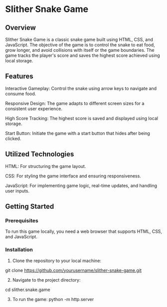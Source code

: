 # **Slither Snake Game**

## Overview
Slither Snake Game is a classic snake game built using HTML, CSS, and JavaScript. The objective of the game is to control the snake to eat food, grow longer, and avoid collisions with itself or the game boundaries. The game tracks the player's score and saves the highest score achieved using local storage.

## Features
Interactive Gameplay: Control the snake using arrow keys to navigate and consume food.

Responsive Design: The game adapts to different screen sizes for a consistent user experience.

High Score Tracking: The highest score is saved and displayed using local storage.

Start Button: Initiate the game with a start button that hides after being clicked.

## Utilized Technologies
HTML: For structuring the game layout.

CSS: For styling the game interface and ensuring responsiveness.

JavaScript: For implementing game logic, real-time updates, and handling user inputs.

## Getting Started
### Prerequisites
To run this game locally, you need a web browser that supports HTML, CSS, and JavaScript.

### Installation
1. Clone the repository to your local machine:

git clone https://github.com/yourusername/slither-snake-game.git

2. Navigate to the project directory:

cd slither.snake.game

3. To run the game:
python -m http.server
